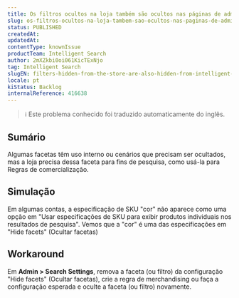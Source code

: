 ```yaml
---
title: Os filtros ocultos na loja também são ocultos nas páginas de administração do Intelligent Search
slug: os-filtros-ocultos-na-loja-tambem-sao-ocultos-nas-paginas-de-administracao-do-intelligent-search
status: PUBLISHED
createdAt: 
updatedAt: 
contentType: knownIssue
productTeam: Intelligent Search
author: 2mXZkbi0oi061KicTExNjo
tag: Intelligent Search
slugEN: filters-hidden-from-the-store-are-also-hidden-from-intelligent-search-admin-pages
locale: pt
kiStatus: Backlog
internalReference: 416638
---
```


>ℹ️ Este problema conhecido foi traduzido automaticamente do inglês.

## Sumário


Algumas facetas têm uso interno ou cenários que precisam ser ocultados, mas a loja precisa dessa faceta para fins de pesquisa, como usá-la para Regras de comercialização.
## Simulação


Em algumas contas, a especificação de SKU "cor" não aparece como uma opção em "Usar especificações de SKU para exibir produtos individuais nos resultados de pesquisa". Vemos que a "cor" é uma das especificações em "Hide facets" (Ocultar facetas)
## Workaround


Em **Admin > Search Settings**, remova a faceta (ou filtro) da configuração "Hide facets" (Ocultar facetas), crie a regra de merchandising ou faça a configuração esperada e oculte a faceta (ou filtro) novamente.
